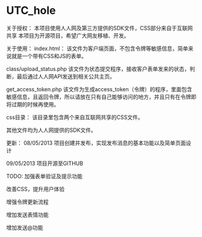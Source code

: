UTC_hole
========
关于授权：
本项目使用人人网及第三方提供的SDK文件，CSS部分来自于互联网共享
本项目为开源项目，希望广大网友移植、开发。

关于使用：
index.html：
该文件为客户端页面，不包含令牌等敏感信息，简单来说就是一个带有CSS和JS的表单。

class/upload_status.php
该文件为状态提交程序，接收客户表单发来的状态，判断，最后通过人人网API发送到相关公共主页。

get_access_token.php
该文件为生成access_token（令牌）的程序，里面包含敏感信息，且返回令牌，所以请放在只有自己能够访问的地方，并且只有在令牌即将过期的时候再使用。

css目录：
该目录里包含两个来自互联网共享的CSS文件。

其他文件均为人人网提供的SDK文件。

更新：
08/05/2013    项目创建并发布，实现发布消息的基本功能以及简单页面设计

09/05/2013    项目开源至GITHUB

TODO:
加强表单验证及提示功能

改善CSS，提升用户体验

增强令牌更新流程

增加发送表情功能

增加发送@功能



